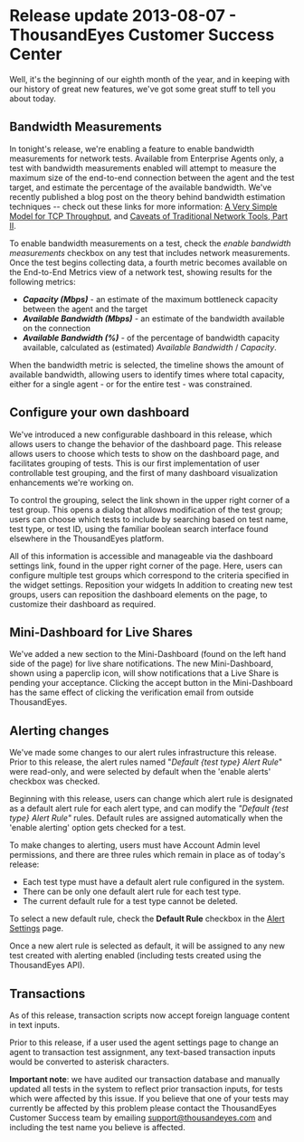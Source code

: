 # Release update 2013-08-07 - ThousandEyes Customer Success Center

Well, it's the beginning of our eighth month of the year, and in keeping with our history of great new features, we've got some great stuff to tell you about today.

## Bandwidth Measurements

In tonight's release, we're enabling a feature to enable bandwidth measurements for network tests.  Available from Enterprise Agents only, a test with bandwidth measurements enabled will attempt to measure the maximum size of the end-to-end connection between the agent and the test target, and estimate the percentage of the available bandwidth.  We've recently published a blog post on the theory behind bandwidth estimation techniques -- check out these links for more information: [A Very Simple Model for TCP Throughput](http://blog.thousandeyes.com/a-very-simple-model-for-tcp-throughput/), and [Caveats of Traditional Network Tools, Part II](http://blog.thousandeyes.com/caveats-of-traditional-network-tools-iperf/).

To enable bandwidth measurements on a test, check the _enable bandwidth measurements_ checkbox on any test that includes network measurements.  Once the test begins collecting data, a fourth metric becomes available on the End-to-End Metrics view of a network test, showing results for the following metrics:

* _**Capacity \(Mbps\)**_ - an estimate of the maximum bottleneck capacity between the agent and the target
* _**Available Bandwidth \(Mbps\)**_ - an estimate of the bandwidth available on the connection
* _**Available Bandwidth \(%\)**_ -  of the percentage of bandwidth capacity available, calculated as \(estimated\) _Available Bandwidth_ / _Capacity_.

When the bandwidth metric is selected, the timeline shows the amount of available bandwidth, allowing users to identify times where total capacity, either for a single agent - or for the entire test - was constrained.

## Configure your own dashboard

We've introduced a new configurable dashboard in this release, which allows users to change the behavior of the dashboard page. This release allows users to choose which tests to show on the dashboard page, and facilitates grouping of tests. This is our first implementation of user controllable test grouping, and the first of many dashboard visualization enhancements we're working on.

To control the grouping, select the  link shown in the upper right corner of a test group. This opens a dialog that allows modification of the test group; users can choose which tests to include by searching based on test name, test type, or test ID, using the familiar boolean search interface found elsewhere in the ThousandEyes platform.

All of this information is accessible and manageable via the dashboard settings link, found in the upper right corner of the page. Here, users can configure multiple test groups which correspond to the criteria specified in the widget settings. Reposition your widgets In addition to creating new test groups, users can reposition the dashboard elements on the page, to customize their dashboard as required.

## Mini-Dashboard for Live Shares

We've added a new section to the Mini-Dashboard \(found on the left hand side of the page\) for live share notifications.  The new Mini-Dashboard, shown using a paperclip icon, will show notifications that a Live Share is pending your acceptance.  Clicking the accept button in the Mini-Dashboard has the same effect of clicking the verification email from outside ThousandEyes.

## Alerting changes

We've made some changes to our alert rules infrastructure this release. Prior to this release, the alert rules named "_Default {test type} Alert Rule_" were read-only, and were selected by default when the 'enable alerts' checkbox was checked.

Beginning with this release, users can change which alert rule is designated as a default alert rule for each alert type, and can modify the _"Default {test type} Alert Rule"_ rules.   Default rules are assigned automatically when the 'enable alerting' option gets checked for a test.  

To make changes to alerting, users must have Account Admin level permissions, and there are three rules which remain in place as of today's release:

* Each test type must have a default alert rule configured in the system.
* There can be only one default alert rule for each test type.
* The current default rule for a test type cannot be deleted.

To select a new default rule, check the **Default Rule** checkbox in the [Alert Settings](https://app.thousandeyes.com/alert-settings) page.   

Once a new alert rule is selected as default, it will be assigned to any new test created with alerting enabled \(including tests created using the ThousandEyes API\).  

## Transactions

As of this release, transaction scripts now accept foreign language content in text inputs.

Prior to this release, if a user used the agent settings page to change an agent to transaction test assignment, any text-based transaction inputs would be converted to asterisk characters.

**Important note**: we have audited our transaction database and manually updated all tests in the system to reflect prior transaction inputs, for tests which were affected by this issue. If you believe that one of your tests may currently be affected by this problem please contact the ThousandEyes Customer Success team by emailing support@thousandeyes.com and including the test name you believe is affected.

